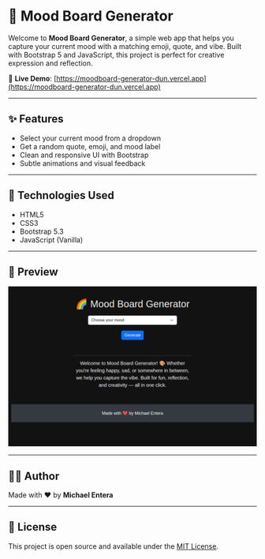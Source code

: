 # 🌈 Mood Board Generator

Welcome to **Mood Board Generator**, a simple web app that helps you capture your current mood with a matching emoji, quote, and vibe. Built with Bootstrap 5 and JavaScript, this project is perfect for creative expression and reflection.

🔗 **Live Demo**: [https://moodboard-generator-dun.vercel.app](https://moodboard-generator-dun.vercel.app)

---

## ✨ Features

- Select your current mood from a dropdown
- Get a random quote, emoji, and mood label
- Clean and responsive UI with Bootstrap
- Subtle animations and visual feedback

---

## 🚀 Technologies Used

- HTML5
- CSS3
- Bootstrap 5.3
- JavaScript (Vanilla)

---

## 📸 Preview

![Screenshot](assets/images/screenshot.png)

---

## 👨‍💻 Author

Made with ❤️ by **Michael Entera**

---

## 📝 License

This project is open source and available under the [MIT License](LICENSE).
